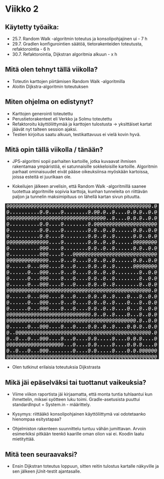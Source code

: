 
# Viikko 2

## Käytetty työaika:

- 25.7. Random Walk -algoritmin toteutus ja konsolipohjajinen ui - 7 h
- 29.7. Gradlen konfigurointien säätöä, tietorakenteiden toteutusta, refaktorointia - 6 h
- 30.7. Refaktorointia, Dijkstran algoritmia alkuun - x h

## Mitä olen tehnyt tällä viikolla?

- Toteutin karttojen piirtämisen Random Walk -algoritmilla
- Aloitin Dijkstra-algoritmin toteutuksen

## Miten ohjelma on edistynyt?

- Karttojen generointi toteutettu
- Perustietorakenteet eli Verkko ja Solmu toteutettu
- Refaktoroitu käyttöliittymää ja karttojen tulostusta -> yksittäiset kartat jäävät nyt talteen session ajaksi.
- Testien kirjoitus saatu alkuun, testikattavuus ei vielä kovin hyvä.


## Mitä opin tällä viikolla / tänään?

- JPS-algoritmi sopii parhaiten kartoille, jotka kuvaavat ihmisen rakentamaa ympäristöä, ei satunnaisille sokkeloisille kartoille. Algoritmin parhaat ominaisuudet eivät pääse oikeuksiinsa myöskään kartoissa, joissa esteitä ei juurikaan ole.

- Kokeilujen jälkeen arvelisin, että Random Walk -algoritmillä saanee tuotettua algoritmille sopivia karttoja, kunhan tunneleita on riittävän paljon ja tunnelin maksimipituus on lähellä kartan sivun pituutta.

![Esimerkki kartasta, jossa tunnelin maksimipituus sama kuin sivun pituus](kuvat/kartta1.png)

- Olen tutkinut erilaisia toteutuksia Dijkstrasta


## Mikä jäi epäselväksi tai tuottanut vaikeuksia? 

- Viime viikon raportista jäi kirjaamatta, että monta tuntia tuhlaantui kun ihmettelin, miksei syötteen luku toimi. Gradle-asetusista puuttui standardInput = System.in - määrittely.

- Kysymys: riittääkö konsolipohjainen käyttöliittymä vai odotetaanko hienompaa esitystapaa?

- Ohjelmiston rakenteen suunnittelu tuntuu vähän jumittavan. Arvoin esimerkiksi pitkään teenkö kaarille oman olion vai ei. Koodin laatu mietityttää. 

## Mitä teen seuraavaksi?

- Ensin Dijkstran toteutus loppuun, sitten reitin tulostus kartalle näkyville ja sen jälkeen jUnit-testit ajantasalle.